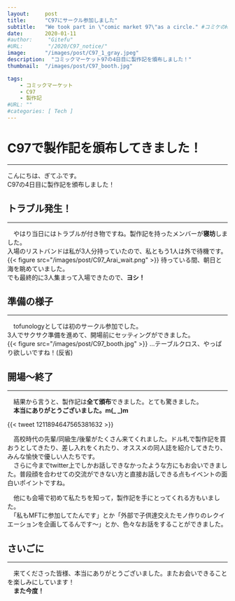 ```yaml
---
layout:     post
title:      "C97にサークル参加しました"
subtitle:   "We took part in \"comic market 97\"as a circle." #コミケのHP上だとサークルはcircleだったのでそのまま
date:       2020-01-11
#author:     "Gitefu"
#URL:        "/2020/C97_notice/"
image:      "/images/post/C97_1_gray.jpeg"
description:  "コミックマーケット97の4日目に製作記を頒布しました！"
thumbnail:  "/images/post/C97_booth.jpg"

tags:
    - コミックマーケット
    - C97
    - 製作記
#URL: ""
#categories: [ Tech ]
---
```


# C97で製作記を頒布してきました！
*****
こんにちは、ぎてふです。<br>
C97の4日目に製作記を頒布しました！<br>


## トラブル発生！
*****
　やはり当日にはトラブルが付き物ですね。製作記を持ったメンバーが**寝坊**しました。<br>
入場のリストバンドは私が3人分持っていたので、私ともう1人は外で待機です。
{{< figure src="/images/post/C97_Arai_wait.png" >}}
待っている間、朝日と海を眺めていました。<br>
でも最終的に3人集まって入場できたので、**ヨシ！**<br>


## 準備の様子
*****
　tofunologyとしては初のサークル参加でした。<br>
3人でサクサク準備を進めて、開場前にセッティングができました。<br>
{{< figure src="/images/post/C97_booth.jpg" >}}
...テーブルクロス、やっぱり欲しいですね！(反省)<br>

## 開場〜終了
*****
　結果から言うと、製作記は**全て頒布**できました。とても驚きました。<br>
　**本当にありがとうございました。m(_ _)m**<br>

{{< tweet 1211894647565381632 >}}

　高校時代の先輩/同級生/後輩がたくさん来てくれました。ドル札で製作記を買おうとしてきたり、差し入れをくれたり、オススメの同人誌を紹介してきたり、みんな愉快で優しい人たちです。<br>
　さらに今までtwitter上でしかお話しできなかったような方にもお会いできました。普段顔を合わせての交流ができない方と直接お話しできる点もイベントの面白いポイントですね。

　他にも会場で初めて私たちを知って，製作記を手にとってくれる方もいました。<br>
　「私もMFTに参加してたんです」とか「外部で子供達交えたモノ作りのレクイエーションを企画してるんです〜」とか、色々なお話をすることができました。<br>



## さいごに
*****
　来てくださった皆様、本当にありがとうございました。またお会いできることを楽しみにしています！<br>
　**また今度！**
